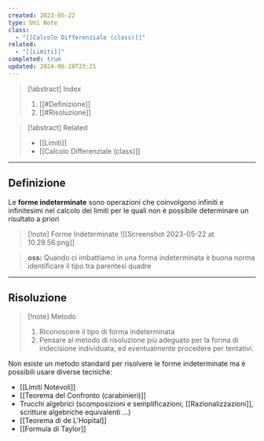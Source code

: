 ```yaml
---
created: 2023-05-22
type: Uni Note
class:
  - "[[Calcolo Differenziale (class)]]"
related:
  - "[[Limiti]]"
completed: true
updated: 2024-06-28T23:21
---
```


>[!abstract] Index
>1. [[#Definizione]]
>2. [[#Risoluzione]]

>[!abstract] Related
>- [[Limiti]]
>- [[Calcolo Differenziale (class)]]

---
## Definizione

Le **forme indeterminate** sono operazioni che coinvolgono infiniti e infinitesimi nel calcolo dei limiti per le quali non è possibile determinare un risultato a priori

>[!note] Forme Indeterminate
>![[Screenshot 2023-05-22 at 10.29.56.png]]

>**oss:** Quando ci imbattiamo in una forma indeterminata è buona norma identificare il tipo tra parentesi quadre

---
## Risoluzione

>[!note] Metodo
>1. Riconoscere il tipo di forma indeterminata 
>2. Pensare al metodo di risoluzione più adeguato per la forma di indecisione individuata, ed eventualmente procedere per tentativi. 

Non esiste un metodo standard per risolvere le forme indeterminate ma è possibili usare diverse tecniche:
- [[Limiti Notevoli]]
- [[Teorema del Confronto (carabinieri)]]
- Trucchi algebrici (scomposizioni e semplificazioni, [[Razionalizzazioni]], scritture algebriche equivalenti ...)
- [[Teorema di de L'Hopital]]
- [[Formula di Taylor]]